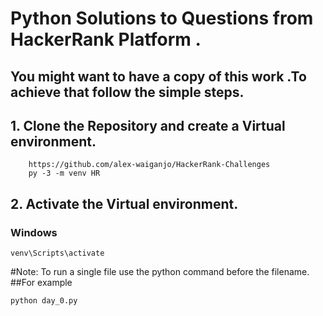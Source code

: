 # Python Solutions to Questions from HackerRank Platform .
## You might want to have a copy of this work .To achieve that follow the simple steps.
## 1. Clone the Repository and create a Virtual environment.
```
    https://github.com/alex-waiganjo/HackerRank-Challenges   
    py -3 -m venv HR
```    
## 2. Activate the Virtual environment.
### Windows
```
venv\Scripts\activate
```
#Note: To run a single file use the python command before the filename.
##For example
```
python day_0.py
```
